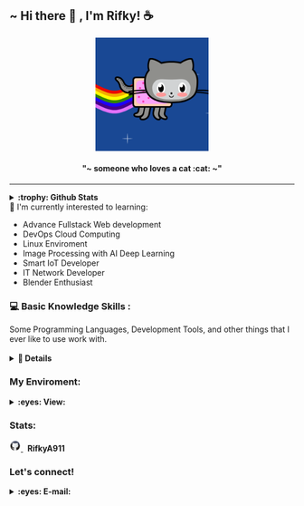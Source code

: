 <h2>~ Hi there 👋 , I'm Rifky! ☕</h2>

<p align="center">
    <img src="_img/nyan_octocat.gif" alt="animation" style="width:200px;height:200px;"/>
    <!-- <img src="_img/hula_loop_octodex03.gif" alt="animation" style="width:200px;height:200px;"/> -->
</p>
<h4 align="center"><strong>"~  someone who loves a cat :cat:  ~"</strong></h4>

<hr>

<details>
<summary><strong>:trophy: Github Stats</strong></summary>
<p>
    <img src="https://github-readme-stats.vercel.app/api?username=RifkyA911&hide=contribs,prs&show_icons=true&hide_border=true&title_color=000" />
</p>

</details>
📃 I'm currently interested to learning:

- Advance Fullstack Web development
- DevOps Cloud Computing
- Linux Enviroment
- Image Processing with AI Deep Learning
- Smart IoT Developer
- IT Network Developer
- Blender Enthusiast

<h3 id="Perform">💻 Basic Knowledge Skills :</h3>
Some Programming Languages, Development Tools, and other things that I ever like to use work with.
<br><br>
<details>
<summary><strong>📖 Details</strong></summary>
<table>
    <tr>
        <td align="center" width="96" height="96">
            <a href="#Perform">
                <img src="_img\js.png" width="48" height="48" alt="JS" /">
            </a>
            <br>
            Javascript&nbsp;
        </td>
        <td align="center" width="96" height="96">
            <a href="#Perform">
                <img src="_img\php.png" width="48" height="48" alt="PHP" /">
            </a>
            <br>
            PHP&nbsp;
        </td>
        <td align="center" width="96" height="96">
            <a href="#Perform">
                <img src="_img\python.png" width="48" height="48" alt="PY" /">
            </a>
            <br>
            Phyton&nbsp;
        </td>
        <td align="center" width="96" height="96">
            <a href="#Perform">
                <img src="_img\c-.png" width="48" height="48" alt="C++" /">
            </a>
            <br>
            C++&nbsp;
        </td>
        <td align="center" width="96" height="96">
            <a href="#Perform">
                <img src="_img\dart.png" width="48" height="48" alt="Dart" /">
            </a>
            <br>
            Dart&nbsp;
        </td>
        <td align="center" width="96" height="96">
            <a href="#Perform">
                <img src="_img\flutter.png" width="48" height="48" alt="Flutter" /">
            </a>
            <br>
            Flutter&nbsp;
        </td>
        <td align="center" width="96" height="96">
            <a href="#Perform">
                <img src="_img\c-sharp.png" width="48" height="48" alt="C#" /">
            </a>
            <br>
            C#&nbsp;
        </td>
        <td align="center" width="96" height="96">
            <a href="#Perform">
                <img src="_img\java.png" width="48" height="48" alt="Java" /">
            </a>
            <br>
            Java&nbsp;
        </td>
    </tr>
    <tr>
        <td align="center" width="96" height="96">
            <a href="#Perform">
                <img src="_img\bootsrap.png" width="48" height="48" alt="Bootsrap" /">
            </a>
            <br>
            Bootsrap
        </td>
        <td align="center" width="96" height="96">
            <a href="#Perform">
                <img src="_img\Laravel.png" width="48" height="48" alt="Laravel" /">
            </a>
            <br>
            Laravel&nbsp;
        </td>
        <td align="center" width="96" height="96">
            <a href="#Perform">
                <img src="_img\jupyter.png" width="48" height="48" alt="Jupyter Notebook" /">
            </a>
            <br>
            Jupyter<BR>Notebook
        </td>
        <td align="center" width="96" height="96">
            <a href="#Perform">
                <img src="_img\codeigniter.png" width="48" height="48" alt="Codeigniter" /">
            </a>
            <br>
            Codeigniter&nbsp;
        </td>
        <td align="center" width="96" height="96">
            <a href="#Perform">
                <img src="_img\nodejs.png" width="48" height="48" alt="Node JS" /">
            </a>
            <br>
            Node&nbsp;JS
        </td>
        <td align="center" width="96" height="96">
            <a href="#Perform">
                <img src="_img\vue.png" width="48" height="48" alt="Vue JS" /">
            </a>
            <br>
            Vue&nbsp;JS
        </td>
        <td align="center" width="96" height="96">
            <a href="#Perform">
                <img src="_img\react.png" width="48" height="48" alt="Vue JS" /">
            </a>
            <br>
            React&nbsp;JS
        </td>
    </tr>
    <tr>
        <td align="center" width="96" height="96" style="background:#303030">
            <a href="#Perform">
                <img src="_img\vscode-neon.png" width="48" height="48" alt="VSCODE" /">
            </a>
            <br>
            VS&nbsp;Code
        </td>
        <td align="center" width="96" height="96">
            <a href="#Perform">
                <img src="_img\git.png" width="48" height="48" alt="Git" /">
            </a>
            <br>
            Git
        </td>
        <td align="center" width="96" height="96">
            <a href="#Perform">
                <img src="_img\console.png" width="48" height="48" alt="Shell" /">
            </a>
            <br>
            Powershell
        </td>
        <td align="center" width="96" height="96" style="background:#303030">
            <a href="#Perform">
                <img src="_img\arduino.png" width="48" height="48" alt="Arduino" /">
            </a>
            <br>
            Arduino
        </td>
        <td align="center" width="96" height="96">
            <a href="#Perform">
                <img src="_img\docker.png" width="48" height="48" alt="Docker" /">
            </a>
            <br>
            Docker&nbsp;
        </td>
        <td align="center" width="96" height="96">
            <a href="#Perform">
                <img src="_img\firebase.png" width="48" height="48" alt="Firebase" /">
            </a>
            <br>
            Firebase&nbsp;
        </td>
        <td align="center" width="96" height="96">
            <a href="https://www.mongodb.com/">
                <img src="_img\mongodb.png" width="48" height="48" alt="MongoDB" /">
            </a>
            <br>
            MongoDB&nbsp;
        </td>
        <td align="center" width="96" height="96">
            <a href="#Perform">
                <img src="_img\telegram.png" width="48" height="48" alt="Telegram" /">
            </a>
            <br>
            Telegram<BR>Bot
        </td>
    </tr>
    <tr>
        <td align="center" width="96" height="96">
            <a href="#Perform">
                <img src="_img\blender.png" width="48" height="48" alt="Blender" /">
            </a>
            <br>
            Blender
        </td>
        <td align="center" width="96" height="96">
            <a href="#Perform">
                <img src="_img\ubuntu.png" width="48" height="48" alt="Ubuntu" /">
            </a>
            <br>
            WSL&nbsp;Ubuntu
        </td>
        <td align="center" width="96" height="96">
            <a href="#Perform">
                <img src="_img\kali.png" width="48" height="48" alt="Kali" /">
            </a>
            <br>
            OS&nbsp;Kali
        </td>
    </tr>
</table>
</details>

### My Enviroment:

<details>
<summary><strong>:eyes: View:</strong></summary>
<p>
    <img src="https://img.shields.io/badge/OS-Windows11-blue?&logo=windows11" />
    <img src="https://img.shields.io/badge/Text%20Editor-Visual%20Studio%20Code-blue?&logo=visual%20studio%20code&logoColor=blue" />
    <img src="https://img.shields.io/badge/CPU-Ryzen-red?&logo=tools" />
    <img src="https://img.shields.io/badge/GPU-Nvidia-green?&logo=nvidia" />
</p>
</details>

### Stats:

<p>
    <a href="https://github.com/RifkyA911">
        <img src="_img\github.png" width="20" height="20" alt="Github" /">
    </a>&nbsp;&nbsp;<strong>RifkyA911</strong>
</p>
<!-- <details>
 <summary><strong>What i am learning/working on these days</strong></summary>
    - 🔭 I’m currently working on RPA </br>
    - 🌱 I’m currently learning Python,SwiftUI and UIKit </br>
    - 👯 I’m looking to collaborate on Automation Project, Mobile Apps. </br>
    - 🤔 I’m looking for help with master of programming. hehe </br>
    - 💬 Ask me about anything.</br>
    - 📫 How to reach me: <a href="mailto:goodfe@yahoo.com">Email me!</a>  </br>
    - 😄 Pronouns: He/Him </br>
    - ⚡ Fun fact: ... </br>
</details> -->

### Let's connect!

<details>
<summary><strong>:eyes: E-mail:</strong></summary>
<p>📩&nbsp;rifkyakhmad911@gmail.com</p>
</details>

<!--
**bagusfe/bagusfe** is a ✨ _special_ ✨ repository because its `README.md` (this file) appears on your GitHub profile.

Here are some ideas to get you started:

- 🔭 I’m currently working on ...
- 🌱 I’m currently learning ...
- 👯 I’m looking to collaborate on ...
- 🤔 I’m looking for help with ...
- 💬 Ask me about ...
- 📫 How to reach me: ...
- 😄 Pronouns: ...
- ⚡ Fun fact: ...
  -->
